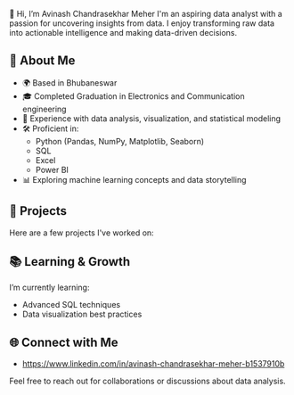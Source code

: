 👋 Hi, I’m Avinash Chandrasekhar Meher 
I'm an aspiring data analyst with a passion for uncovering insights from data. I enjoy transforming raw data into actionable intelligence and making data-driven decisions.

## 🚀 About Me

- 🌍 Based in Bhubaneswar 
- 🎓 Completed Graduation in Electronics and Communication engineering 
- 💼 Experience with data analysis, visualization, and statistical modeling
- 🛠️ Proficient in:
  - Python (Pandas, NumPy, Matplotlib, Seaborn)
  - SQL
  - Excel
  - Power BI 
- 📊 Exploring machine learning concepts and data storytelling

## 🔧 Projects

Here are a few projects I've worked on:


## 📚 Learning & Growth

I’m currently learning:

- Advanced SQL techniques
- Data visualization best practices


## 🌐 Connect with Me

- https://www.linkedin.com/in/avinash-chandrasekhar-meher-b1537910b

Feel free to reach out for collaborations or discussions about data analysis.
